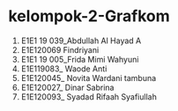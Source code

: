 # kelompok-2-Grafkom
1. E1E1 19 039_Abdullah Al Hayad A
2. E1E120069 Findriyani
3. E1E1 19 005_Frida Mimi Wahyuni
4. E1E119083_ Waode Anti
5. E1E120045_ Novita Wardani tambuna
6. E1E120027_ Dinar Sabrina
7. E1E120093_ Syadad Rifaah Syafiullah
